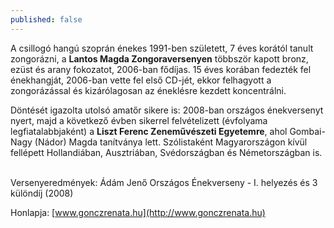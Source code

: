```yaml
---
published: false
---
```



A csillogó hangú szoprán énekes 1991-ben született, 7 éves korától tanult zongorázni, a **Lantos Magda Zongoraversenyen** többször kapott bronz, ezüst és arany fokozatot, 2006-ban fődíjas. 15 éves korában fedezték fel énekhangját, 2006-ban vette fel első CD-jét, ekkor felhagyott a zongorázással és kizárólagosan az éneklésre kezdett koncentrálni.


Döntését igazolta utolsó amatőr sikere is: 2008-ban országos énekversenyt nyert, majd a következő évben sikerrel felvételizett (évfolyama legfiatalabbjaként) a **Liszt Ferenc Zeneművészeti Egyetemre**, ahol Gombai-Nagy (Nádor) Magda tanítványa lett. Szólistaként Magyarországon kívül fellépett Hollandiában, Ausztriában, Svédországban és Németországban is.
 

Versenyeredmények:
Ádám Jenő Országos Énekverseny - I. helyezés és 3 különdíj (2008)

Honlapja: [www.gonczrenata.hu](http://www.gonczrenata.hu)
